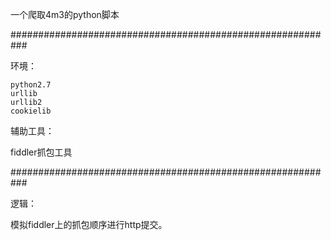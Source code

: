 一个爬取4m3的python脚本

###########################################################

环境：
   
    python2.7
    urllib
    urllib2
    cookielib

辅助工具：

   fiddler抓包工具

###########################################################

逻辑：
  
  模拟fiddler上的抓包顺序进行http提交。
    

